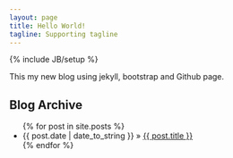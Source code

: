 ```yaml
---
layout: page
title: Hello World!
tagline: Supporting tagline
---
```

{% include JB/setup %}

This my new blog using jekyll, bootstrap and Github page. 
    
## Blog Archive

<ul class="posts">
  {% for post in site.posts %}
    <li><span>{{ post.date | date_to_string }}</span> &raquo; <a href="{{ BASE_PATH }}{{ post.url }}">{{ post.title }}</a></li>
  {% endfor %}
</ul>



